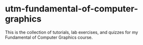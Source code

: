 # utm-fundamental-of-computer-graphics
This is the collection of tutorials, lab exercises, and quizzes for my Fundamental of Computer Graphics course.
